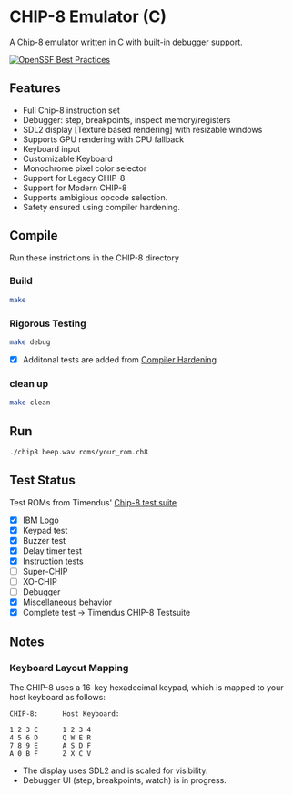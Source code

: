 # CHIP-8 Emulator (C)

A Chip-8 emulator written in C with built-in debugger support.

[![OpenSSF Best Practices](https://www.bestpractices.dev/projects/11080/badge)](https://www.bestpractices.dev/projects/11080)

## Features

- Full Chip-8 instruction set
- Debugger: step, breakpoints, inspect memory/registers
- SDL2 display [Texture based rendering] with resizable windows
- Supports GPU rendering with CPU fallback
- Keyboard input
- Customizable Keyboard
- Monochrome pixel color selector
- Support for Legacy CHIP-8
- Support for Modern CHIP-8
- Supports ambigious opcode selection.
- Safety ensured using compiler hardening.

## Compile

Run these instrictions in the CHIP-8 directory
### Build
```sh
make 
```
### Rigorous Testing
```sh
make debug
```
- [x] Additonal tests are added from [Compiler Hardening](https://best.openssf.org/Compiler-Hardening-Guides/Compiler-Options-Hardening-Guide-for-C-and-C++.html)
### clean up
```sh
make clean
```
## Run

```sh
./chip8 beep.wav roms/your_rom.ch8
```

## Test Status

Test ROMs from Timendus' [Chip-8 test suite](https://github.com/Timendus/chip8-test-suite?tab=readme-ov-file#keypad-test)

- [x] IBM Logo
- [x] Keypad test
- [x] Buzzer test
- [x] Delay timer test
- [x] Instruction tests
- [ ] Super-CHIP
- [ ] XO-CHIP
- [ ] Debugger
- [x] Miscellaneous behavior
- [x] Complete test -> Timendus CHIP-8 Testsuite
## Notes

### Keyboard Layout Mapping

The CHIP-8 uses a 16-key hexadecimal keypad, which is mapped to your host keyboard as follows:

```
CHIP-8:      Host Keyboard:

1 2 3 C      1 2 3 4
4 5 6 D      Q W E R
7 8 9 E      A S D F
A 0 B F      Z X C V
```

- The display uses SDL2 and is scaled for visibility.
- Debugger UI (step, breakpoints, watch) is in progress.

